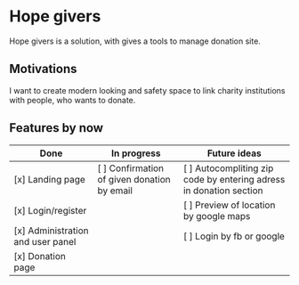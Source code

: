# Hope givers

Hope givers is a solution, with gives a tools to manage donation site.

## Motivations

I want to create modern looking and safety space to link charity institutions with people, who wants to donate.

## Features by now

Done | In progress | Future ideas
-----| ----------- | ------------
[x] Landing page | [ ] Confirmation of given donation by email | [ ] Autocompliting zip code by entering adress in donation section
[x] Login/register |  | [ ] Preview of location by google maps
[x] Administration and user panel |  | [ ] Login by fb or google
[x] Donation page |
